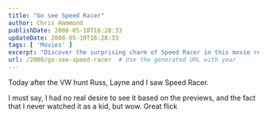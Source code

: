 ```yaml
---
title: "Go see Speed Racer"
author: Chris Hammond
publishDate: 2008-05-10T16:28:33
updateDate: 2008-05-10T16:28:33
tags: [ 'Movies' ]
excerpt: "Discover the surprising charm of Speed Racer in this movie review. Find out why this film exceeded expectations and learn why it's a must-watch!"
url: /2008/go-see-speed-racer  # Use the generated URL with year
---
```

<p>Today after the VW hunt Russ, Layne&#160;and I saw Speed Racer.</p> <p>I must say, I had no real desire to see it based on the previews, and the fact that I never watched it as a kid, but wow. Great flick</p>

